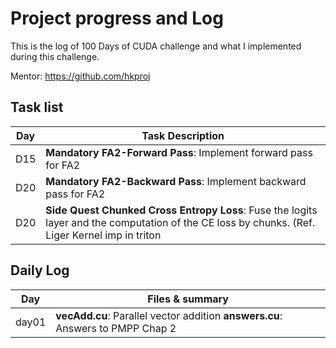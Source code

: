 # Project progress and Log

This is the log of 100 Days of CUDA challenge and what I implemented during this challenge.

Mentor: https://github.com/hkproj

## Task list 

|Day| Task Description|
|---|---|
|D15| **Mandatory FA2-Forward Pass**: Implement forward pass for FA2 |
|D20| **Mandatory FA2-Backward Pass**: Implement backward pass for FA2|
|D20| **Side Quest Chunked Cross Entropy Loss**: Fuse the logits layer and the computation of the CE loss by chunks. (Ref. Liger Kernel imp in triton|

## Daily Log
|Day| Files & summary|
|---|---|
|day01| **vecAdd.cu**: Parallel vector addition **answers.cu**: Answers to PMPP Chap 2| 
